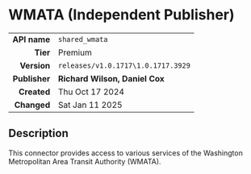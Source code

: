 # WMATA (Independent Publisher)
| | |
|-:|-|
|**API name**|`shared_wmata`|
|**Tier**|Premium|
|**Version**|`releases/v1.0.1717\1.0.1717.3929`|
|**Publisher**|**Richard Wilson, Daniel Cox**|
|**Created**|Thu Oct 17 2024|
|**Changed**|Sat Jan 11 2025|

## Description
This connector provides access to various services of the Washington Metropolitan Area Transit Authority (WMATA).
